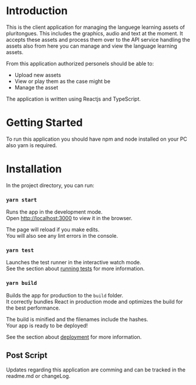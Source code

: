 # Introduction
This is the client application for managing the languege learning assets of pluritongues. This includes the graphics, audio and text at the moment. It accepts these assets and process them over to the API service handling the assets also from here you can manage and view the language learning assets.

From this application authorized personels should be able to:
* Upload new assets
* View or play them as the case might be
* Manage the asset

The application is written using Reactjs and TypeScript.

# Getting Started
To run this application you should have npm and node installed on your PC also yarn is required.

# Installation
In the project directory, you can run:

### `yarn start`

Runs the app in the development mode.\
Open [http://localhost:3000](http://localhost:3000) to view it in the browser.

The page will reload if you make edits.\
You will also see any lint errors in the console.

### `yarn test`

Launches the test runner in the interactive watch mode.\
See the section about [running tests](https://facebook.github.io/create-react-app/docs/running-tests) for more information.

### `yarn build`

Builds the app for production to the `build` folder.\
It correctly bundles React in production mode and optimizes the build for the best performance.

The build is minified and the filenames include the hashes.\
Your app is ready to be deployed!

See the section about [deployment](https://facebook.github.io/create-react-app/docs/deployment) for more information.

## Post Script

Updates regarding this application are comming and can be tracked in the readme.md or changeLog.

